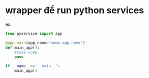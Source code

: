 # wrapper để run python services
ex:
```python
from pyservice import app

@app.main(app_name='some_app_name')
def main_app():
    #some code
    pass

if __name__=='__main__':
    main_app()
```